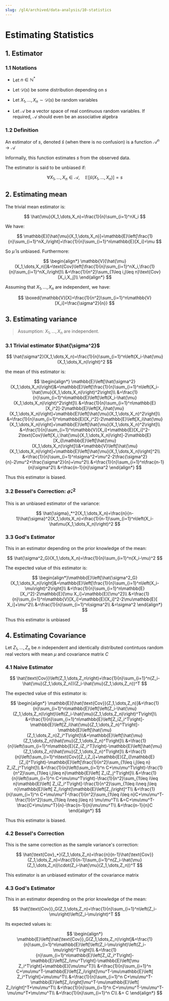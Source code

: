 ```yaml
---
slug: /gl4/archived/data-analysis/10-statistics
---
```


# Estimating Statistics

## 1. Estimator

### 1.1 Notations

- Let $n\in\mathbb{N}^*$
- Let $\mathcal{D}(s)$ be some distribution depending on $s$

- Let $X_1,\dots,X_n\sim\mathcal{D}(s)$ be random variables
- Let $\mathcal{A}$ be a vector space of real continuous random variables. If required, $\mathcal{A}$ should even be an associative algebra

### 1.2 Definition

An estimator of $s,$ denoted $\hat{s}$ (when there is no confusion) is a function $\mathcal{A}^n\rightarrow \mathcal{A}$

Informally, this function estimates $s$ from the observed data.

The estimator is said to be unbiased if:

$$
\forall X_1,\dots,X_n\in\mathcal{A},\quad\mathbb{E}[\hat{s}(X_1,\dots,X_n)]=s
$$

## 2. Estimating mean

The trivial mean estimator is:

$$
\hat{\mu}(X_1,\dots,X_n)=\frac{1}{n}\sum_{i=1}^nX_i
$$

We have:

$$
\mathbb{E}[\hat{\mu}(X_1,\dots,X_n)]=\mathbb{E}\left[\frac{1}{n}\sum_{i=1}^nX_i\right]=\frac{1}{n}\sum_{i=1}^n\mathbb{E}[X_i]=\mu
$$

So $\hat{\mu}$ is unbiased. Furthermore:

$$
\begin{align*}
\mathbb{V}[\hat{\mu}(X_1,\dots,X_n)]&=\text{Cov}\left[\frac{1}{n}\sum_{i=1}^nX_i,\frac{1}{n}\sum_{i=1}^nX_i\right]\\
&=\frac{1}{n^2}\sum_{1\leq i,j\leq n}\text{Cov}[X_i,X_j]\\
\end{align*}
$$

Assuming that $X_1,\dots,X_n$ are independent, we have:

$$
\boxed{\mathbb{V}[X]=\frac{1}{n^2}\sum_{i=1}^n\mathbb{V}[X_i]=\frac{\sigma^2}{n}}
$$

## 3. Estimating variance

> Assumption: $X_1,\dots,X_n$ are independent.

### 3.1 Trivial estimator $\hat{\sigma^2}$

$$
\hat{\sigma^2}(X_1,\dots,X_n)=\frac{1}{n}\sum_{i=1}^n\left(X_i-\hat{\mu}(X_1,\dots,X_n)\right)^2
$$

the mean of this estimator is:

$$
\begin{align*}
\mathbb{E}\left[\hat{\sigma^2}(X_1,\dots,X_n)\right]&=\mathbb{E}\left[\frac{1}{n}\sum_{i=1}^n\left(X_i-\hat{\mu}(X_1,\dots,X_n)\right)^2\right]\\
&=\frac{1}{n}\sum_{i=1}^n\mathbb{E}\left[\left(X_i-\hat{\mu}(X_1,\dots,X_n)\right)^2\right]\\
&=\frac{1}{n}\sum_{i=1}^n\mathbb{E}[X_i^2]-2\mathbb{E}\left[X_i\hat{\mu}(X_1,\dots,X_n)\right]+\mathbb{E}\left[\hat{\mu}(X_1,\dots,X_n)^2\right]\\
&=\frac{1}{n}\sum_{i=1}^n\mathbb{E}[X_i^2]-2\mathbb{E}\left[X_i\hat{\mu}(X_1,\dots,X_n)\right]+\mathbb{E}\left[\hat{\mu}(X_1,\dots,X_n)^2\right]\\
&=\frac{1}{n}\sum_{i=1}^n\mathbb{V}[X_i]+\mathbb{E}[X_i]^2-2\text{Cov}\left[X_i,\hat{\mu}(X_1,\dots,X_n)\right]-2\mathbb{E}[X_i]\mathbb{E}\left[\hat{\mu}
(X_1,\dots,X_n)\right]\\&+\mathbb{V}\left[\hat{\mu}(X_1,\dots,X_n)\right]+\mathbb{E}\left[\hat{\mu}(X_1,\dots,X_n)\right]^2\\
&=\frac{1}{n}\sum_{i=1}^n\sigma^2+\mu^2-2\frac{\sigma^2}{n}-2\mu^2+\frac{\sigma^2}{n}+\mu^2\\
&=\frac{1}{n}\sum_{i=1}^n\frac{n-1}{n}\sigma^2\\
&=\frac{n-1}{n}\sigma^2
\end{align*}
$$

Thus this estimator is biased.

### 3.2 Bessel's Correction: $\hat{\sigma}_*^2$

This is an unbiased estimator of the variance:

$$
\hat{\sigma}_*^2(X_1,\dots,X_n)=\frac{n}{n-1}\hat{\sigma}^2(X_1,\dots,X_n)=\frac{1}{n-1}\sum_{i=1}^n\left(X_i-\hat\mu(X_1,\dots,X_n)\right)^2
$$

### 3.3 God's Estimator

This in an estimator depending on the prior knowledge of the mean:

$$
\hat{\sigma^2_G}(X_1,\dots,X_n)=\frac{1}{n}\sum_{i=1}^n(X_i-\mu)^2
$$

The expected value of this estimator is:

$$
\begin{align*}\mathbb{E}\left[\hat{\sigma^2_G}(X_1,\dots,X_n)\right]&=\mathbb{E}\left[\frac{1}{n}\sum_{i=1}^n\left(X_i-\mu\right)^2\right]\\
&=\frac{1}{n}\sum_{i=1}^n\mathbb{E}[X_i^2]-2\mathbb{E}[\mu X_i]+\mathbb{E}[\mu^2]\\
&=\frac{1}{n}\sum_{i=1}^n\mathbb{V}[X_i]+\mathbb{E}[X_i]^2-2\mu\mathbb{E}[ X_i]+\mu^2\\
&=\frac{1}{n}\sum_{i=1}^n\sigma^2\\
&=\sigma^2
\end{align*}
$$

Thus this estimator is unbiased

## 4. Estimating Covariance

Let $Z_1,\dots,Z_n$ be $n$ independent and identically distributed contintuos random real vectors with mean $\mu$ and covariance matrix $C$

### 4.1 Naive Estimator

$$
\hat{\text{Cov}}\left(Z_1,\dots,Z_n\right)=\frac{1}{n}\sum_{i=1}^n(Z_i-\hat{\mu}(Z_1,\dots,Z_n))(Z_i-\hat{\mu}(Z_1,\dots,Z_n))^T
$$

The expected value of this estimator is:

$$
\begin{align*}
\mathbb{E}[\hat{\text{Cov}}(Z_1,\dots,Z_n)]&=\frac{1}{n}\sum_{i=1}^n\mathbb{E}\left[\left(Z_i-\hat{\mu}(Z_1,\dots,Z_n)\right)\left(Z_i-\hat{\mu}(Z_1,\dots,Z_n)\right)^T\right]\\
&=\frac{1}{n}\sum_{i=1}^n\mathbb{E}\left[Z_iZ_i^T\right]-\mathbb{E}\left[Z_i\hat{\mu}(Z_1,\dots,Z_n)^T\right]-\mathbb{E}\left[\hat{\mu}(Z_1,\dots,Z_n)Z_i^T\right]\\&+\mathbb{E}\left[\hat{\mu}(Z_1,\dots,Z_n)\hat{\mu}(Z_1,\dots,Z_n)^T\right]\\
&=\frac{1}{n}\left(\sum_{i=1}^n\mathbb{E}[Z_iZ_i^T]\right)-\mathbb{E}\left[\hat{\mu}(Z_1,\dots,Z_n)\hat{\mu}(Z_1,\dots,Z_n)^T\right]\\
&=\frac{1}{n}\left(\sum_{i=1}^n\text{Cov}[Z_i,Z_i]+\mathbb{E}[Z_i]\mathbb{E}[Z_i]^T\right)-\mathbb{E}\left[\frac{1}{n^2}\sum_{1\leq i,j\leq n} Z_iZ_j^T\right]\\
&=\frac{1}{n}\left(\sum_{i=1}^n C+\mu\mu^T\right)-\frac{1}{n^2}\sum_{1\leq i,j\leq n}\mathbb{E}\left[ Z_iZ_j^T\right]\\
&=\frac{1}{n}\left(\sum_{i=1}^n C+\mu\mu^T\right)-\frac{1}{n^2}\sum_{1\leq i\leq n}\mathbb{E}\left[ Z_iZ_i^T\right]-\frac{1}{n^2}\sum_{1\leq i\neq j\leq n}\mathbb{E}\left[ Z_i\right]\mathbb{E}\left[Z_j\right]^T\\
&=\frac{1}{n}\sum_{i=1}^n C+\mu\mu^T-\frac{1}{n^2}\sum_{1\leq i\leq n}C+\mu\mu^T-\frac{1}{n^2}\sum_{1\leq i\neq j\leq n} \mu\mu^T\\
&=C+\mu\mu^T-\frac{C+\mu\mu^T}{n}-\frac{n-1}{n}\mu\mu^T\\
&=\frac{n-1}{n}C
\end{align*}
$$

Thus this estimator is biased.

### 4.2 Bessel's Correction

This is the same correction as the sample variance's correction:

$$
\hat{\text{Cov}_*}(Z_1,\dots,Z_n)=\frac{n}{n-1}\hat{\text{Cov}}(Z_1,\dots,Z_n)=\frac{1}{n-1}\sum_{i=1}^n(Z_i-\hat{\mu}(Z_1,\dots,Z_n))\cdot(Z_i-\hat{\mu}(Z_1,\dots,Z_n))^T
$$

This estimator is an unbiased estimator of the covariance matrix

### 4.3 God's Estimator

This in an estimator depending on the prior knowledge of the mean:

$$
\hat{\text{Cov}}_G(Z_1,\dots,Z_n)=\frac{1}{n}\sum_{i=1}^n\left(Z_i-\mu\right)\left(Z_i-\mu\right)^T
$$

Its expected values is:

$$
\begin{align*}
\mathbb{E}\left[\hat{\text{Cov}}_G(Z_1,\dots,Z_n)\right]&=\frac{1}{n}\sum_{i=1}^n\mathbb{E}\left[\left(Z_i-\mu\right)\left(Z_i-\mu\right)^T\right]\\
&=\frac{1}{n}\sum_{i=1}^n\mathbb{E}\left[Z_iZ_i^T\right]-\mathbb{E}\left[Z_i\mu^T\right]-\mathbb{E}\left[\mu Z_i^T\right]+\mathbb{E}[\mu\mu^T]\\
&=\frac{1}{n}\sum_{i=1}^n C+\mu\mu^T-\mathbb{E}\left[Z_i\right]\mu^T-\mu\mathbb{E}\left[ Z_i^T\right]+\mu\mu^T\\
&=\frac{1}{n}\sum_{i=1}^n C+\mu\mu^T-\mathbb{E}\left[Z_i\right]\mu^T-\mu\mathbb{E}\left[ Z_i\right]^T+\mu\mu^T\\
&=\frac{1}{n}\sum_{i=1}^n C+\mu\mu^T-\mu\mu^T-\mu\mu^T+\mu\mu^T\\
&=\frac{1}{n}\sum_{i=1}^n C\\
&= C
\end{align*}
$$
